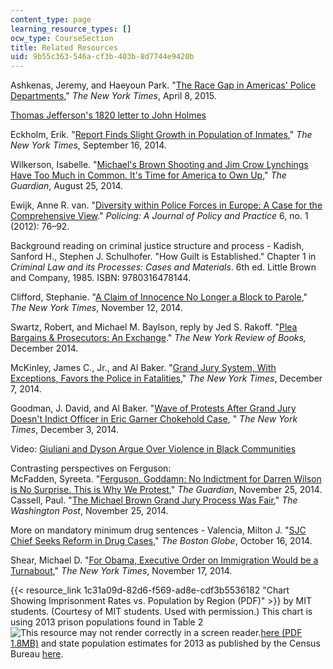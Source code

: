 ```yaml
---
content_type: page
learning_resource_types: []
ocw_type: CourseSection
title: Related Resources
uid: 9b55c363-546a-cf3b-403b-8d7744e9420b
---
```


Ashkenas, Jeremy, and Haeyoun Park. "[The Race Gap in Americas' Police Departments](http://www.nytimes.com/interactive/2014/09/03/us/the-race-gap-in-americas-police-departments.html)," _The New York Times_, April 8, 2015.

[Thomas Jefferson's 1820 letter to John Holmes](http://www.loc.gov/exhibits/jefferson/159.html)

Eckholm, Erik. "[Report Finds Slight Growth in Population of Inmates](http://www.nytimes.com/2014/09/17/us/number-of-prisoners-in-us-grew-slightly-in-2013-report-finds.html?smprod=nytcore-ipad&smid=nytcore-ipad-share&_r=0)," _The New York Times_, September 16, 2014.

Wilkerson, Isabelle. "[Michael's Brown Shooting and Jim Crow Lynchings Have Too Much in Common. It's Time for America to Own Up](http://www.theguardian.com/commentisfree/2014/aug/25/mike-brown-shooting-jim-crow-lynchings-in-common)," _The Guardian_, August 25, 2014.

Ewijk, Anne R. van. "[Diversity within Police Forces in Europe: A Case for the Comprehensive View](http://dx.doi.org/10.1093/police/par048)." _Policing: A Journal of Policy and Practice_ 6, no. 1 (2012): 76–92.

Background reading on criminal justice structure and process - Kadish, Sanford H., Stephen J. Schulhofer. "How Guilt is Established." Chapter 1 in _Criminal Law and its Processes: Cases and Materials_. 6th ed. Little Brown and Company, 1985. ISBN: 9780316478144.

Clifford, Stephanie. "[A Claim of Innocence No Longer a Block to Parole](http://www.nytimes.com/2014/11/13/nyregion/a-claim-of-innocence-is-no-longer-a-roadblock-to-parole.html?hp&action=click&pgtype=Homepage&module=second-column-region&region=top-news&WT.nav=top-news)," _The New York Times_, November 12, 2014.

Swartz, Robert, and Michael M. Baylson, reply by Jed S. Rakoff. "[Plea Bargains & Prosecutors: An Exchange](http://www.nybooks.com/articles/archives/2014/dec/18/plea-bargains-prosecutors-exchange/?insrc=hpma)." _The New York Review of Books,_ December 2014.

McKinley, James C., Jr., and Al Baker. "[Grand Jury System, With Exceptions, Favors the Police in Fatalities](http://www.nytimes.com/2014/12/08/nyregion/grand-juries-seldom-charge-police-officers-in-fatal-actions.html?hp&action=click&pgtype=Homepage&module=photo-spot-region&region=top-news&WT.nav=top-news&_r=0)," _The New York Times_, December 7, 2014.

Goodman, J. David, and Al Baker. "[Wave of Protests After Grand Jury Doesn't Indict Officer in Eric Garner Chokehold Case](http://www.nytimes.com/2014/12/04/nyregion/grand-jury-said-to-bring-no-charges-in-staten-island-chokehold-death-of-eric-garner.html), " _The New York Times_, December 3, 2014.

Video: [Giuliani and Dyson Argue Over Violence in Black Communities](http://www.nbcnews.com/storyline/michael-brown-shooting/giuliani-dyson-argue-over-violence-black-communities-n254431)

Contrasting perspectives on Ferguson:  
McFadden, Syreeta. "[Ferguson, Goddamn: No Indictment for Darren Wilson is No Surprise. This is Why We Protest](http://www.theguardian.com/commentisfree/2014/nov/24/ferguson-no-indictment-darren-wilson-protest)," _The Guardian_, November 25, 2014.  
Cassell, Paul. "[The Michael Brown Grand Jury Process Was Fair](http://www.washingtonpost.com/news/volokh-conspiracy/wp/2014/11/25/the-michael-brown-grand-jury-process-was-fair/)," _The Washington Post_, November 25, 2014.

More on mandatory minimum drug sentences - Valencia, Milton J. "[SJC Chief Seeks Reform in Drug Cases](http://www.bostonglobe.com/metro/2014/10/16/sjc-chief-justice-ralph-gants-criticizes-mandatory-minimum-sentences-for-drug-offenses/JGBiWv402c4r90il606CsI/story.html)," _The Boston Globe_, October 16, 2014.

Shear, Michael D. "[For Obama, Executive Order on Immigration Would be a Turnabout](http://www.nytimes.com/2014/11/18/us/by-using-executive-order-on-immigration-obama-would-reverse-long-held-stance.html?ref=us)," _The New York Times_, November 17, 2014.

{{< resource_link 1c31a09d-82d6-f569-ad8e-cdf3b5536182 "Chart Showing Imprisonment Rates vs. Population by Region (PDF)" >}} by MIT students. (Courtesy of MIT students. Used with permission.) This chart is using 2013 prison populations found in Table 2 ![This resource may not render correctly in a screen reader.](/images/inacessible.gif)[here (PDF 1.8MB)](http://www.bjs.gov/content/pub/pdf/p13.pdf) and state population estimates for 2013 as published by the Census Bureau [here](http://www.census.gov/programs-surveys/popest.html).